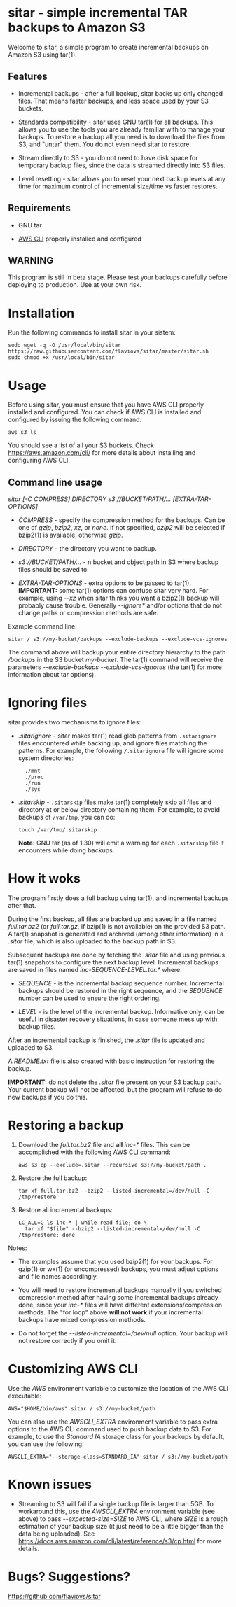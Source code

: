 sitar - simple incremental TAR backups to Amazon S3
===================================================

Welcome to sitar, a simple program to create incremental backups on
Amazon S3 using tar(1).


Features
--------

* Incremental backups - after a full backup, sitar backs up only
  changed files. That means faster backups, and less space used by
  your S3 buckets.

* Standards compatibility - sitar uses GNU tar(1) for all
  backups. This allows you to use the tools you are already familiar
  with to manage your backups. To restore a backup all you need is to
  download the files from S3, and "untar" them. You do not even need
  sitar to restore.

* Stream directly to S3 - you do not need to have disk space for
  temporary backup files, since the data is streamed directly into S3
  files.

* Level resetting - sitar allows you to reset your next backup levels
  at any time for maximum control of incremental size/time vs faster
  restores.


Requirements
------------

* GNU tar

* [AWS CLI](https://aws.amazon.com/cli/) properly installed and
  configured


WARNING
-------

This program is still in beta stage. Please test your backups
carefully before deploying to production. Use at your own risk.


Installation
============

Run the following commands to install sitar in your sistem:

```console
sudo wget -q -O /usr/local/bin/sitar https://raw.githubusercontent.com/flaviovs/sitar/master/sitar.sh
sudo chmod +x /usr/local/bin/sitar
```


Usage
=====

Before using sitar, you must ensure that you have AWS CLI properly
installed and configured.  You can check if AWS CLI is installed and
configured by issuing the following command:

```console
aws s3 ls
```

You should see a list of all your S3 buckets. Check
https://aws.amazon.com/cli/ for more details about installing and
configuring AWS CLI.

Command line usage
------------------

_sitar [-C COMPRESS] DIRECTORY s3://BUCKET/PATH/... [EXTRA-TAR-OPTIONS]_

* _COMPRESS_ - specify the compression method for the backups. Can be
  one of _gzip_, _bzip2_, _xz_, or _none_. If not specified, _bzip2_
  will be selected if bzip2(1) is available, otherwise _gzip_.

* _DIRECTORY_ - the directory you want to backup.

* _s3://BUCKET/PATH/..._ - n bucket and object path in S3 where backup
  files should be saved to.

* _EXTRA-TAR-OPTIONS_ - extra options to be passed to
  tar(1). **IMPORTANT:** some tar(1) options can confuse sitar very
  hard. For example, using _--xz_ when sitar thinks you want a
  bzip2(1) backup will probably cause trouble. Generally _--ignore*_
  and/or options that do not change paths or compression methods are
  safe.

Example command line:

```console
sitar / s3://my-bucket/backups --exclude-backups --exclude-vcs-ignores
```

The command above will backup your entire directory hierarchy to the
path _/backups_ in the S3 bucket _my-bucket_. The tar(1) command will
receive the parameters _--exclude-backups --exclude-vcs-ignores_ (the
tar(1) for more information about tar options).


Ignoring files
==============

sitar provides two mechanisms to ignore files:

* _.sitarignore_ - sitar makes tar(1) read glob patterns from
  `.sitarignore` files encountered while backing up, and ignore files
  matching the patterns. For example, the following `/.sitarignore`
  file will ignore some system directories:

        ./mnt
        ./proc
        ./run
        ./sys

* _.sitarskip_ - `.sitarskip` files make tar(1) completely skip all
  files and directory at or below directory containing them. For
  example, to avoid backups of `/var/tmp`, you can do:

	 ```console
	 touch /var/tmp/.sitarskip
	 ```

  **Note:** GNU tar (as of 1.30) will emit a warning for each
  `.sitarskip` file it encounters while doing backups.


How it woks
===========

The program firstly does a full backup using tar(1), and incremental
backups after that.

During the first backup, all files are backed up and saved in a file
named _full.tar.bz2_ (or _full.tar.gz_, if bzip(1) is not available)
on the provided S3 path. A tar(1) snapshot is generated and archived
(among other information) in a _.sitar_ file, which is also uploaded
to the backup path in S3.

Subsequent backups are done by fetching the _.sitar_ file and using
previous tar(1) snapshots to configure the next backup
level. Incremental backups are saved in files named
_inc-SEQUENCE-LEVEL.tar.*_ where:

* _SEQUENCE_ - is the incremental backup sequence number. Incremental
  backups should be restored in the right sequence, and the _SEQUENCE_
  number can be used to ensure the right ordering.

* _LEVEL_ - is the level of the incremental backup. Informative only,
  can be useful in disaster recovery situations, in case someone mess
  up with backup files.

After an incremental backup is finished, the _.sitar_ file is updated
and uploaded to S3.

A _README.txt_ file is also created with basic instruction for
restoring the backup.

**IMPORTANT:** do not delete the _.sitar_ file present on your S3
backup path. Your current backup will not be affected, but the program
will refuse to do new backups if you do this.


Restoring a backup
==================

1. Download the _full.tar.bz2_ file and **all** _inc-*_ files. This can
   be accomplished with the following AWS CLI command:

   ```console
   aws s3 cp --exclude=.sitar --recursive s3://my-bucket/path .
   ```

1. Restore the full backup:

   ```console
   tar xf full.tar.bz2 --bzip2 --listed-incremental=/dev/null -C /tmp/restore
   ```

4. Restore all incremental backups:

   ```console
   LC_ALL=C ls inc-* | while read file; do \
     tar xf "$file" --bzip2 --listed-incremental=/dev/null -C /tmp/restore; done
   ```

Notes:

* The examples assume that you used bzip2(1) for your backups. For
  gzip(1) or wx(1) (or uncompressed) backups, you must adjust options
  and file names accordingly.

* You will need to restore incremental backups manually if you
  switched compression method after having some incremental backups
  already done, since your _inc-*_ files will have different
  extensions/compression methods. The "for loop" above **will not
  work** if your incremental backups have mixed compression methods.

* Do not forget the _--listed-incremental=/dev/null_ option. Your
  backup will not restore correctly if you omit it.


Customizing AWS CLI
===================

Use the _AWS_ environment variable to customize the location of the
AWS CLI executable:

```console
AWS="$HOME/bin/aws" sitar / s3://my-bucket/path
```


You can also use the _AWSCLI_EXTRA_ environment variable to pass extra
options to the AWS CLI command used to push backup data to S3. For
example, to use the _Standard IA_ storage class for your backups by
default, you can use the following:

```console
AWSCLI_EXTRA="--storage-class=STANDARD_IA" sitar / s3://my-bucket/path
```

Known issues
============

* Streaming to S3 will fail if a single backup file is larger than
  5GB. To workaround this, use the _AWSCLI_EXTRA_ environment variable
  (see above) to pass _--expected-size=SIZE_ to AWS CLI, where _SIZE_
  is a rough estimation of your backup size (it just need to be a
  little bigger than the data being uploaded). See
  https://docs.aws.amazon.com/cli/latest/reference/s3/cp.html for more
  details.


Bugs? Suggestions?
==================

https://github.com/flaviovs/sitar
